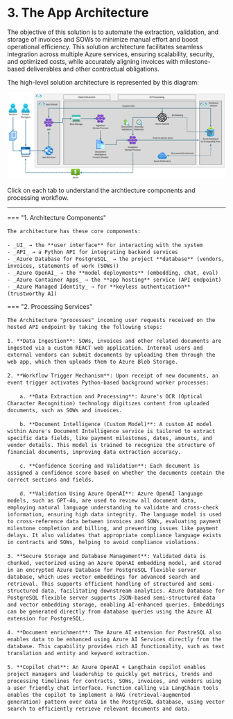 # 3. The App Architecture

The objective of this solution is to automate the extraction, validation, and storage of invoices and SOWs to minimize manual effort and boost operational efficiency. This solution architecture facilitates seamless integration across multiple Azure services, ensuring scalability, security, and optimized costs, while accurately aligning invoices with milestone-based deliverables and other contractual obligations.

The high-level solution architecture is represented by this diagram:

![High-level architecture diagram for the solution](./../img/solution-architecture-diagram.png)

Click on each tab to understand the archtiecture components and processing workflow.

---

=== "1. Architecture Components"

    The architecture has these core components:
    
    - _UI_ → the **user interface** for interacting with the system
    - _API_ → a Python API for integrating backend services
    - _Azure Database for PostgreSQL_ → the project **database** (vendors, invoices, statements of work (SOWs))
    - _Azure OpenAI_ → the **model deployments** (embedding, chat, eval)
    - _Azure Container Apps_ → the **app hosting** service (API endpoint)
    - _Azure Managed Identity_ → for **keyless authentication** (trustworthy AI)

=== "2. Processing Services"

    The Architecture "processes" incoming user requests received on the hosted API endpoint by taking the following steps:

    1. **Data Ingestion**: SOWs, invoices and other related documents are ingested via a custom REACT web application. Internal users and external vendors can submit documents by uploading them through the web app, which then uploads them to Azure Blob Storage.

    2. **Workflow Trigger Mechanism**: Upon receipt of new documents, an event trigger activates Python-based background worker processes:

        a. **Data Extraction and Processing**: Azure's OCR (Optical Character Recognition) technology digitizes content from uploaded documents, such as SOWs and invoices.
    
        b. **Document Intelligence (Custom Model)**: A custom AI model within Azure's Document Intelligence service is tailored to extract specific data fields, like payment milestones, dates, amounts, and vendor details. This model is trained to recognize the structure of financial documents, improving data extraction accuracy.

        c. **Confidence Scoring and Validation**: Each document is assigned a confidence score based on whether the documents contain the correct sections and fields.

        d. **Validation Using Azure OpenAI**: Azure OpenAI language models, such as GPT-4o, are used to review all document data, employing natural language understanding to validate and cross-check information, ensuring high data integrity. The language model is used to cross-reference data between invoices and SOWs, evaluating payment milestone completion and billing, and preventing issues like payment delays. It also validates that appropriate compliance language exists in contracts and SOWs, helping to avoid compliance violations.

    3. **Secure Storage and Database Management**: Validated data is chunked, vectorized using an Azure OpenAI embedding model, and stored in an encrypted Azure Database for PostgreSQL flexible server database, which uses vector embeddings for advanced search and retrieval. This supports efficient handling of structured and semi-structured data, facilitating downstream analytics. Azure Database for PostgreSQL flexible server supports JSON-based semi-structured data and vector embedding storage, enabling AI-enhanced queries. Embeddings can be generated directly from database queries using the Azure AI extension for PostgreSQL.

    4. **Document enrichment**: The Azure AI extension for PostreSQL also enables data to be enhanced using Azure AI Services directly from the database. This capability provides rich AI functionality, such as text translation and entity and keyword extraction.

    5. **Copilot chat**: An Azure OpenAI + LangChain copilot enables project managers and leadership to quickly get metrics, trends and processing timelines for contracts, SOWs, invoices, and vendors using a user friendly chat interface. Function calling via LangChain tools enables the copilot to implement a RAG (retrieval-augmented generation) pattern over data in the PostgreSQL database, using vector search to efficiently retrieve relevant documents and data.
